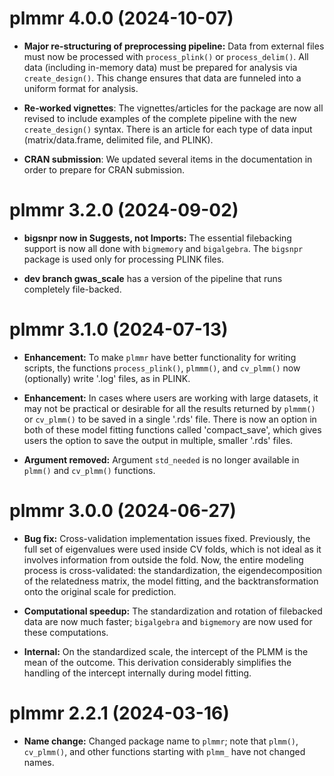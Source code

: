 # plmmr 4.0.0 (2024-10-07)

- **Major re-structuring of preprocessing pipeline:** Data from external files must now be processed with `process_plink()` or `process_delim()`. All data (including in-memory data) must be prepared for analysis via `create_design()`. This change ensures that data are funneled into a uniform format for analysis.

- **Re-worked vignettes**: The vignettes/articles for the package are now all revised to include examples of the complete pipeline with the new `create_design()` syntax. There is an article for each type of data input (matrix/data.frame, delimited file, and PLINK).

- **CRAN submission**: We updated several items in the documentation in order to prepare for CRAN submission. 

# plmmr 3.2.0 (2024-09-02)

- **bigsnpr now in Suggests, not Imports:** The essential filebacking support is now all done with `bigmemory` and `bigalgebra`. The `bigsnpr` package is used only for processing PLINK files. 

- **dev branch gwas_scale** has a version of the pipeline that runs completely file-backed. 

# plmmr 3.1.0 (2024-07-13)

- **Enhancement:** To make `plmmr` have better functionality for writing scripts, the functions `process_plink()`, `plmmm()`, and `cv_plmm()` now (optionally) write '.log' files, as in PLINK.

- **Enhancement:** In cases where users are working with large datasets, it may not be practical or desirable for all the results returned by `plmmm()` or `cv_plmm()` to be saved in a single '.rds' file. There is now an option in both of these model fitting functions called 'compact_save', which gives users the option to save the output in multiple, smaller '.rds' files.

- **Argument removed:** Argument `std_needed` is no longer available in `plmm()` and `cv_plmm()` functions.

# plmmr 3.0.0 (2024-06-27)

- **Bug fix:** Cross-validation implementation issues fixed. Previously, the full set of eigenvalues were used inside CV folds, which is not ideal as it involves information from outside the fold. Now, the entire modeling process is cross-validated: the standardization, the eigendecomposition of the relatedness matrix, the model fitting, and the backtransformation onto the original scale for prediction.

- **Computational speedup:** The standardization and rotation of filebacked data are now much faster; `bigalgebra` and `bigmemory` are now used for these computations.

- **Internal:** On the standardized scale, the intercept of the PLMM is the mean of the outcome. This derivation considerably simplifies the handling of the intercept internally during model fitting.

# plmmr 2.2.1 (2024-03-16)

- **Name change:** Changed package name to `plmmr`; note that `plmm()`, `cv_plmm()`, and other functions starting with `plmm_` have not changed names.
